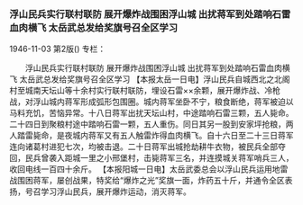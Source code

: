 ### 浮山民兵实行联村联防  展开爆炸战围困浮山城  出扰蒋军到处踏响石雷血肉横飞  太岳武总发给奖旗号召全区学习

1946-11-03
第2版()
专栏：

　　浮山民兵实行联村联防
    展开爆炸战围困浮山城
    出扰蒋军到处踏响石雷血肉横飞
    太岳武总发给奖旗号召全区学习
    【本报太岳一日电】浮山民兵自城西北之北阁村至城南天坛山等十余村实行联村联防，埋设石雷××余颗，展开爆炸战、冷枪战，对浮山城内蒋军形成弧形包围圈。城内蒋军坐卧不宁，粮食断绝，蒋军被迫以马料充饥，苦恼异常。十八日蒋军出扰天坛山村，中途踏响石雷三颗，五人毙命。二十四日到聚粮村途中踏响石雷一颗，五人重伤。同日其另一股到安家坪抢粮，两人踏雷毙命，是夜城内蒋军又有五人触雷炸得血肉横飞。自十六日至二十三日蒋军连向诸葛村进犯七次，均被击退。二十日蒋军出城抢劫耕牛衣物，被民兵全部夺回，民兵曾袭入距城一里之小邢堡村，击毙蒋军三名，并连摸城关蒋军哨兵三人，收回电线一百四十余斤。
    【本报阳城一日电】太岳武委总会以浮山民兵运用地雷战围困蒋军，屡创战果，特奖给“爆炸之光”奖旗一面，炸药五十斤，并通令全区表扬，号召学习浮山民兵，展开爆炸运动，消灭蒋军。
